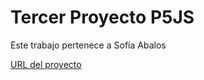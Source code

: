 # Tercer Proyecto P5JS
Este trabajo pertenece a Sofía Abalos

[URL del proyecto](https://editor.p5js.org/sofi_abalos/full/ZSjjomJ61)

